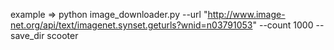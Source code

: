example => python image_downloader.py --url "http://www.image-net.org/api/text/imagenet.synset.geturls?wnid=n03791053" --count 1000 --save_dir scooter

